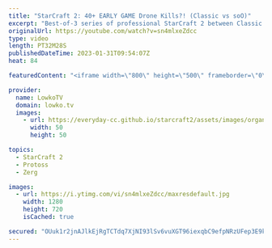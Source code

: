 ```yaml
---
title: "StarCraft 2: 40+ EARLY GAME Drone Kills?! (Classic vs soO)"
excerpt: "Best-of-3 series of professional StarCraft 2 between Classic (Protoss) and soO (Zerg). This series starts off with a somehow unexpected timing attack from the Protoss player as he combines Oracles and Adepts to deal a lot of damage.  Support my work: https://patreon.com/lowkotv Lowko Merch: https://lowko.shop"
originalUrl: https://youtube.com/watch?v=sn4mlxeZdcc
type: video
length: PT32M28S
publishedDateTime: 2023-01-31T09:54:07Z
heat: 84

featuredContent: "<iframe width=\"800\" height=\"500\" frameborder=\"0\" src=\"https://www.youtube.com/embed/sn4mlxeZdcc\" allow=\"accelerometer; autoplay; encrypted-media; gyroscope; picture-in-picture\" allowfullscreen></iframe>"

provider:
  name: LowkoTV
  domain: lowko.tv
  images:
    - url: https://everyday-cc.github.io/starcraft2/assets/images/organizations/lowko.tv-50x50.jpg
      width: 50
      height: 50

topics:
  - StarCraft 2
  - Protoss
  - Zerg

images:
  - url: https://i.ytimg.com/vi/sn4mlxeZdcc/maxresdefault.jpg
    width: 1280
    height: 720
    isCached: true

secured: "OUuk1r2jnAJlkEjRgTCTdq7XjNI93lSv6vuXGT96iexqbC9efpNRzUFep3E9kMbYrrPO6a7UzQ8d6fWeNDEdMzp3lq/Ebwg489x8IP6qNwkJlVP+y0RhJqw48pf38l4F7p8O3xpjrpgQI7DcUVkadXIQeGKkJ0lO/O1gn0dqT7mxp+fL47hpOfB5PBIK12lbek/cFgl2zhrqWHoidDo7HsNvksY8uj7YBupG2Dtro7b2N/wNf+xMpTHxtJXiLtbrEHCtQDto1UhR1rFiGsZYod4Q2TpaAwel/NixofALxjhhc8oMLV8i14icGmUc7+RKSTUbaG5rSMi2MU/IdVHpMKuolZU0MEABoNxyvGJWDGAJJ1XoetnwprpEHMuVjnQzZiY1oO9/tzmEnd8sRMSsKHXUuIy6lr4MO4E3adBWzQg=;L386YWgVKRItOWnUb7BHuw=="
---
```


